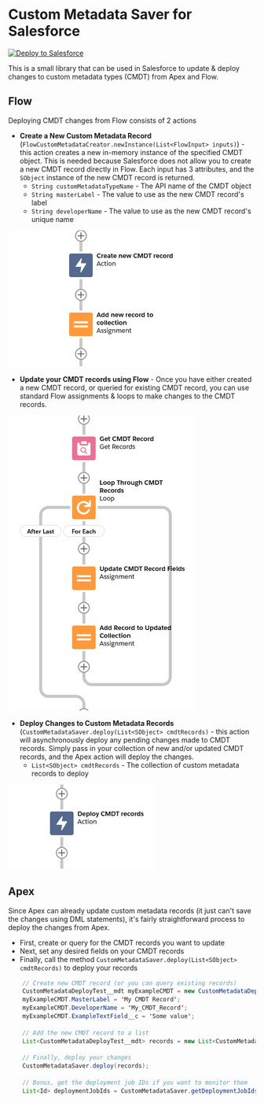 # Custom Metadata Saver for Salesforce

<a href="https://githubsfdeploy.herokuapp.com">
  <img alt="Deploy to Salesforce"
       src="https://raw.githubusercontent.com/afawcett/githubsfdeploy/master/deploy.png">
</a>

This is a small library that can be used in Salesforce to update & deploy changes to custom metadata types (CMDT) from Apex and Flow.

## Flow
Deploying CMDT changes from Flow consists of 2 actions
 * **Create a New Custom Metadata Record** (`FlowCustomMetadataCreator.newInstance(List<FlowInput> inputs)`) - this action creates a new in-memory instance of the specified CMDT object. This is needed because Salesforce does not allow you to create a new CMDT record directly in Flow. Each input has 3 attributes, and the `SObject` instance of the new CMDT record is returned.
    * `String customMetadataTypeName` - The API name of the CMDT object
    * `String masterLabel` - The value to use as the new CMDT record's label
    * `String developerName` - The value to use as the new CMDT record's unique name

![Flow: Create New CMDT Record](./content/flow-create-new-cmdt-record.png)

 * **Update your CMDT records using Flow** - Once you have either created a new CMDT record, or queried for existing CMDT record, you can use standard Flow assignments & loops to make changes to the CMDT records.

![Flow: Update CMDT Record Field](./content/flow-get-cmdt-and-update.png)

 * **Deploy Changes to Custom Metadata Records** (`CustomMetadataSaver.deploy(List<SObject> cmdtRecords)` - this action will asynchronously deploy any pending changes made to CMDT records. Simply pass in your collection of new and/or updated CMDT records, and the Apex action will deploy the changes.
    * `List<SObject> cmdtRecords` - The collection of custom metadata records to deploy

![Flow: Deploy CMDT Records](./content/flow-deploy-cmdt-records.png)

## Apex
Since Apex can already update custom metadata records (it just can't save the changes using DML statements), it's fairly straightforward process to deploy the changes from Apex.
 * First, create or query for the CMDT records you want to update
 * Next, set any desired fields on your CMDT records
 * Finally, call the method `CustomMetadataSaver.deploy(List<SObject> cmdtRecords)` to deploy your records

```java
    // Create new CMDT record (or you can query existing records)
    CustomMetadataDeployTest__mdt myExampleCMDT = new CustomMetadataDeployTest__mdt();
    myExampleCMDT.MasterLabel = 'My CMDT Record';
    myExampleCMDT.DeveloperName = 'My_CMDT_Record';
    myExampleCMDT.ExampleTextField__c = 'Some value';

    // Add the new CMDT record to a list
    List<CustomMetadataDeployTest__mdt> records = new List<CustomMetadataDeployTest__mdt>{myExampleCMDT};

    // Finally, deploy your changes
    CustomMetadataSaver.deploy(records);

    // Bonus, get the deployment job IDs if you want to monitor them
    List<Id> deploymentJobIds = CustomMetadataSaver.getDeploymentJobIds();
```